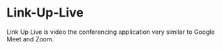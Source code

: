 # Link-Up-Live
Link Up Live is video the conferencing application very similar to Google Meet and Zoom.
